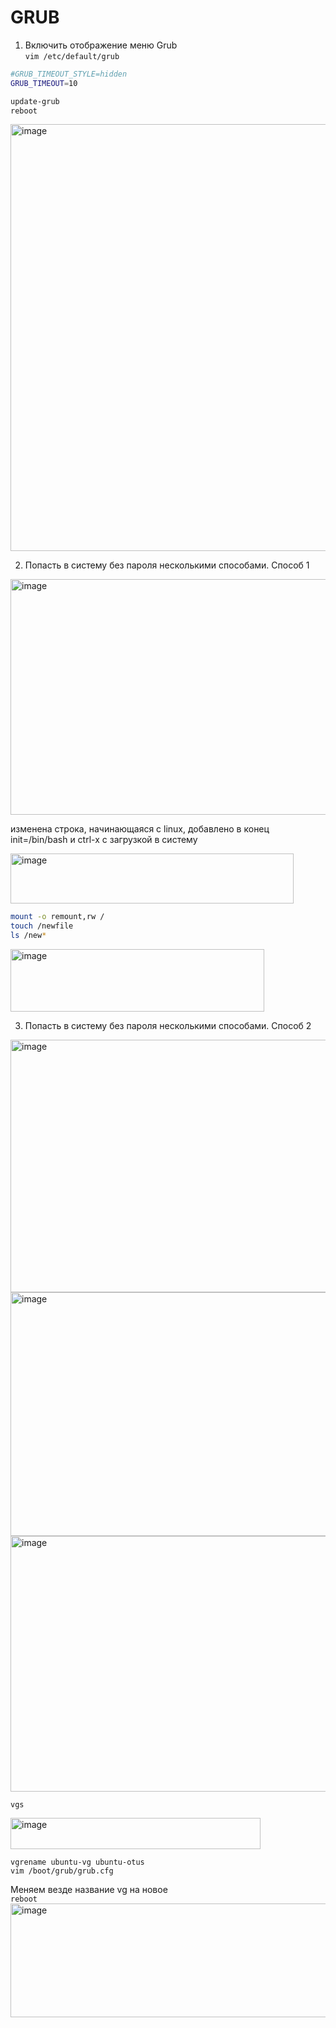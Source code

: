 # GRUB  

1. Включить отображение меню Grub  
`vim /etc/default/grub`  
```bash
#GRUB_TIMEOUT_STYLE=hidden
GRUB_TIMEOUT=10
```  
```bash
update-grub
reboot
```  
<img width="914" height="683" alt="image" src="https://github.com/user-attachments/assets/f165026c-47f9-4079-9412-8f517f306f0f" />  

2. Попасть в систему без пароля несколькими способами. Способ 1  
<img width="640" height="377" alt="image" src="https://github.com/user-attachments/assets/ce4f7549-0b2b-42aa-ac16-a7b58f0976f6" />

изменена строка, начинающаяся с linux, добавлено в конец init=/bin/bash и сtrl-x с загрузкой в систему  

<img width="453" height="80" alt="image" src="https://github.com/user-attachments/assets/31d5040d-22cc-4197-92c6-0bd0f44b8d7f" />  

```bash
mount -o remount,rw /
touch /newfile
ls /new*
```  
<img width="406" height="100" alt="image" src="https://github.com/user-attachments/assets/6521eb40-29c7-4735-9eaa-bade99548579" />  

3. Попасть в систему без пароля несколькими способами. Способ 2  
 
<img width="726" height="404" alt="image" src="https://github.com/user-attachments/assets/a9dab434-915f-4c85-9760-c21b7379e838" />  
<img width="710" height="390" alt="image" src="https://github.com/user-attachments/assets/21e83c09-335d-4b81-98df-84b009de7b1c" />  
<img width="713" height="409" alt="image" src="https://github.com/user-attachments/assets/24ac222b-6c77-4da9-a1ea-fb1ce1755c48" />  

`vgs`  

<img width="400" height="50" alt="image" src="https://github.com/user-attachments/assets/4239a910-ec91-4bba-a145-6e6b0f09c814" />  

`vgrename ubuntu-vg ubuntu-otus`  
`vim /boot/grub/grub.cfg`  

Меняем везде название vg на новое  
`reboot`  
<img width="524" height="182" alt="image" src="https://github.com/user-attachments/assets/58e58de0-8a65-4706-ad9d-9e959bb91ce1" />  



